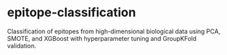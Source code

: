# epitope-classification
Classification of epitopes from high-dimensional biological data using PCA, SMOTE, and XGBoost with hyperparameter tuning and GroupKFold validation.
